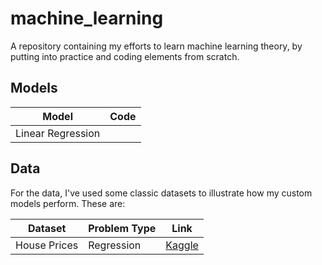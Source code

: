 # machine_learning

A repository containing my efforts to learn machine learning theory, by putting into practice and coding elements from scratch.

## Models

|Model|Code|
|-----|----|
|Linear Regression| |

## Data

For the data, I've used some classic datasets to illustrate how my custom models perform. These are:

|Dataset|Problem Type|Link|
|-------|------------|----|
|House Prices|Regression|[Kaggle](https://www.kaggle.com/competitions/house-prices-advanced-regression-techniques/data)|
